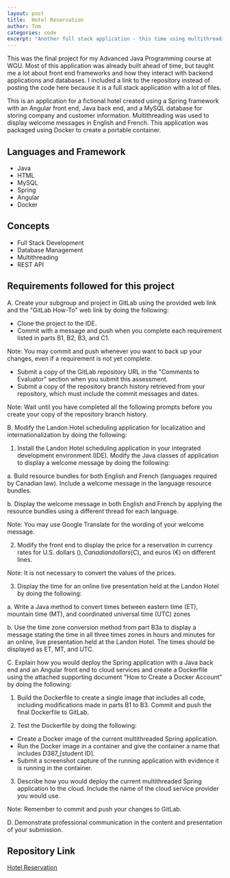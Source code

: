 ```yaml
---
layout: post
title:  Hotel Reservation
author: Tom
categories: code
excerpt: "Another full stack application - this time using multithreading" 
---
```

This was the final project for my Advanced Java Programming course at WGU. Most of this application was already built ahead of time, but taught me a lot about front end frameworks and how they interact with backend applications and databases. I included a link to the repository instead of posting the code here because it is a full stack application with a lot of files. 

This is an application for a fictional hotel created using a Spring framework with an Angular front end, Java back end, and a MySQL database for storing company and customer information. Multithreading was used to display welcome messages in English and French. This application was packaged using Docker to create a portable container.

<h2>Languages and Framework</h2>

- Java
- HTML
- MySQL
- Spring
- Angular
- Docker

<h2>Concepts</h2>

- Full Stack Development
- Database Management
- Multithreading
- REST API

<h2>Requirements followed for this project</h2>

A.  Create your subgroup and project in GitLab using the provided web link and the "GitLab How-To" web link by doing the following:

  - Clone the project to the IDE.
  - Commit with a message and push when you complete each requirement listed in parts B1, B2, B3, and C1.


Note: You may commit and push whenever you want to back up your changes, even if a requirement is not yet complete.

  - Submit a copy of the GitLab repository URL in the "Comments to Evaluator" section when you submit this assessment.
  - Submit a copy of the repository branch history retrieved from your repository, which must include the commit messages and dates.

Note: Wait until you have completed all the following prompts before you create your copy of the repository branch history.

B.  Modify the Landon Hotel scheduling application for localization and internationalization by doing the following:

  1.   Install the Landon Hotel scheduling application in your integrated development environment (IDE). Modify the Java classes of application to display a welcome message by doing the   following:

   a.  Build resource bundles for both English and French (languages required by Canadian law). Include a welcome message in the language resource bundles.
   
   b.  Display the welcome message in both English and French by applying the resource bundles using a different thread for each language.

Note: You may use Google Translate for the wording of your welcome message.

  2.  Modify the front end to display the price for a reservation in currency rates for U.S. dollars ($), Canadian dollars (C$), and euros (€) on different lines.

Note: It is not necessary to convert the values of the prices.

  3.  Display the time for an online live presentation held at the Landon Hotel by doing the following:

   a.  Write a Java method to convert times between eastern time (ET), mountain time (MT), and coordinated universal time (UTC) zones
   
   b.  Use the time zone conversion method from part B3a to display a message stating the time in all three times zones in hours and minutes for an online, live presentation held at the     Landon Hotel. The times should be displayed as ET, MT, and UTC.

C.  Explain how you would deploy the Spring application with a Java back end and an Angular front end to cloud services and create a Dockerfile using the attached supporting document "How to Create a Docker Account" by doing the following:

  1.  Build the Dockerfile to create a single image that includes all code, including modifications made in parts B1 to B3. Commit and push the final Dockerfile to GitLab.

  2.  Test the Dockerfile by doing the following:

   - Create a Docker image of the current multithreaded Spring application.
   - Run the Docker image in a container and give the container a name that includes D387_[student ID].
   - Submit a screenshot capture of the running application with evidence it is running in the container.

  3.  Describe how you would deploy the current multithreaded Spring application to the cloud. Include the name of the cloud service provider you would use.

Note: Remember to commit and push your changes to GitLab.

D.  Demonstrate professional communication in the content and presentation of your submission.

<h2>Repository Link</h2>

<a href="https://github.com/tlkroll/HotelReservation">Hotel Reservation</a>